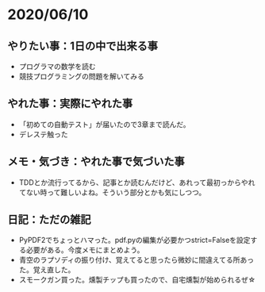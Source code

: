 # 2020/06/10

## やりたい事：1日の中で出来る事
- プログラマの数学を読む
- 競技プログラミングの問題を解いてみる

## やれた事：実際にやれた事
- 「初めての自動テスト」が届いたので3章まで読んだ。
- デレステ触った

## メモ・気づき：やれた事で気づいた事
- TDDとか流行ってるから、記事とか読むんだけど、あれって最初っからやれてない時って難しいよね。そういう部分とかも気にしつつ。

## 日記：ただの雑記
- PyPDF2でちょっとハマった。pdf.pyの編集が必要かつstrict=Falseを設定する必要がある。今度メモにまとめよう。
- 青空のラプソディの振り付け、覚えてると思ったら微妙に間違えてる所あった。覚え直した。
- スモークガン買った。燻製チップも買ったので、自宅燻製が始められるぜ☆